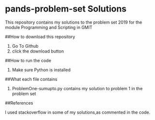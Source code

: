 # pands-problem-set Solutions

This repository contains my solutions to the problem set 2019 for the module Programming and Scripting in GMIT

##How to download this repository
1. Go To Github
2. click the download button

##How to run the code
1. Make sure Python is installed

##What each file contains

1. ProblemOne-sumupto.py contains my solution to problem 1 in the problem set

##References

I used stackoverflow in some of my solutions,as commented in the code.
